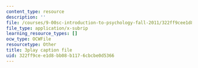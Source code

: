 ```yaml
---
content_type: resource
description: ''
file: /courses/9-00sc-introduction-to-psychology-fall-2011/322ff9cee1d8bb08b1176cbcbe0d5366_76O3rulk844.srt
file_type: application/x-subrip
learning_resource_types: []
ocw_type: OCWFile
resourcetype: Other
title: 3play caption file
uid: 322ff9ce-e1d8-bb08-b117-6cbcbe0d5366
---
```

